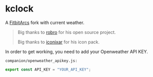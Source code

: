 # kclock

A [FitbitArcs](https://github.com/robro/FitbitArcs) fork with current weather.

> Big thanks to [robro](https://github.com/robro) for his open source project.
>
> Big thanks to [iconixar](https://www.flaticon.com/authors/iconixar) for his icon pack.

In order to get working, you need to add your Openweather API KEY.

`companion/openweather_apikey.js:`
```javascript
export const API_KEY = "YOUR_API_KEY";
```
